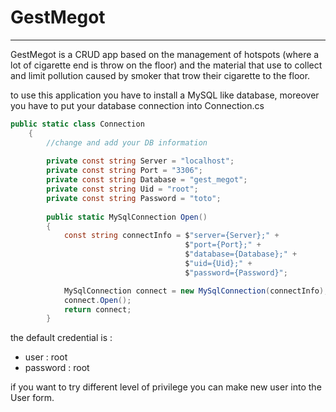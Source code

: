 # GestMegot

---

GestMegot is a CRUD app based on the management of hotspots (where a lot of cigarette end is throw on the floor) and the material that use to collect and limit pollution caused by smoker that trow their cigarette to the floor.

to use this application you have to install a MySQL like database,
moreover you have to put your database connection into Connection.cs

```C#
public static class Connection
    {
        //change and add your DB information
        
        private const string Server = "localhost";
        private const string Port = "3306";
        private const string Database = "gest_megot";
        private const string Uid = "root";
        private const string Password = "toto";
        
        public static MySqlConnection Open() 
        { 
            const string connectInfo = $"server={Server};" +
                                       $"port={Port};" +
                                       $"database={Database};" +
                                       $"uid={Uid};" +
                                       $"password={Password}";

            MySqlConnection connect = new MySqlConnection(connectInfo);
            connect.Open();
            return connect;
        }
```


the default credential is :

- user : root
- password : root

if you want to try different level of privilege you can make new user into the User form.
